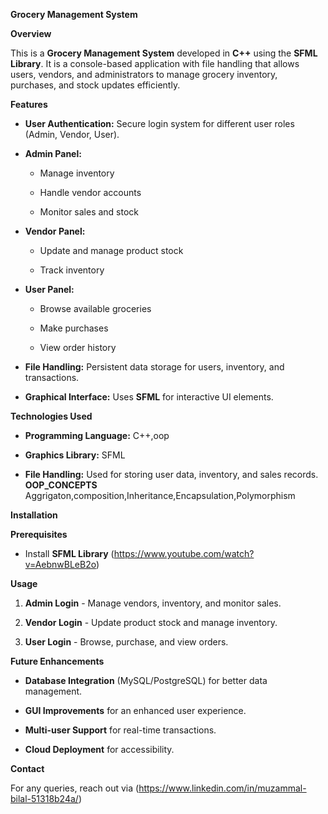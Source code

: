 
**Grocery Management System**

**Overview**

This is a **Grocery Management System** developed in **C++** using the
**SFML Library**. It is a console-based application with file handling
that allows users, vendors, and administrators to manage grocery
inventory, purchases, and stock updates efficiently.

**Features**

-   **User Authentication:** Secure login system for different user
    roles (Admin, Vendor, User).

-   **Admin Panel:**

    -   Manage inventory

    -   Handle vendor accounts

    -   Monitor sales and stock


-   **Vendor Panel:**

    -   Update and manage product stock

    -   Track inventory


-   **User Panel:**

    -   Browse available groceries

    -   Make purchases

    -   View order history


-   **File Handling:** Persistent data storage for users, inventory, and
    transactions.

-   **Graphical Interface:** Uses **SFML** for interactive UI elements.

**Technologies Used**

-   **Programming Language:** C++,oop


-   **Graphics Library:** SFML

-   **File Handling:** Used for storing user data, inventory, and sales
    records.
    **OOP_CONCEPTS** Aggrigaton,composition,Inheritance,Encapsulation,Polymorphism 

**Installation**

**Prerequisites**

-   Install **SFML Library**
    (https://www.youtube.com/watch?v=AebnwBLeB2o)



**Usage**

1.  **Admin Login** - Manage vendors, inventory, and monitor sales.

2.  **Vendor Login** - Update product stock and manage inventory.

3.  **User Login** - Browse, purchase, and view orders.

**Future Enhancements**

-   **Database Integration** (MySQL/PostgreSQL) for better data
    management.

-   **GUI Improvements** for an enhanced user experience.

-   **Multi-user Support** for real-time transactions.

-   **Cloud Deployment** for accessibility.

**Contact**

For any queries, reach out via
(https://www.linkedin.com/in/muzammal-bilal-51318b24a/)
